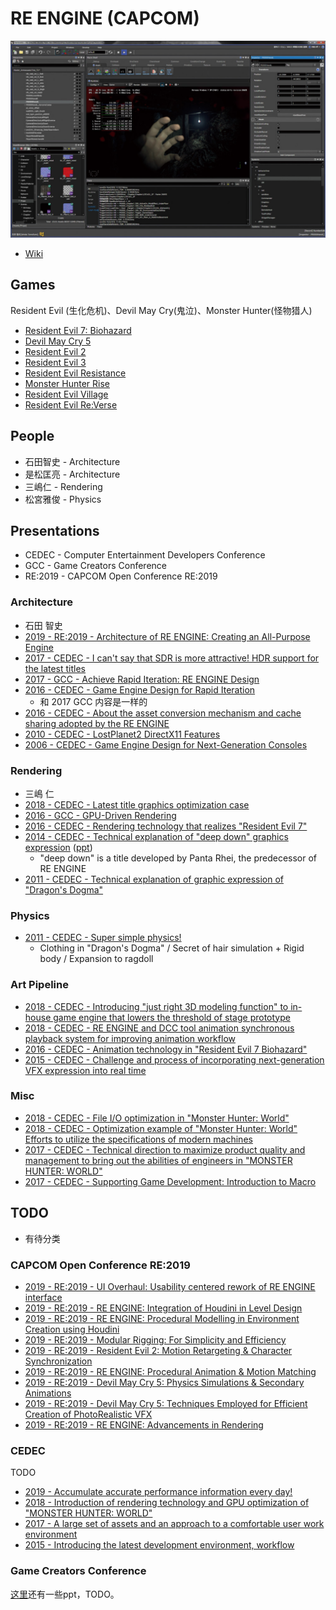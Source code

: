 # RE ENGINE (CAPCOM)

![](images/2021_03_09_re_engine/editor.png)

* [Wiki][1]



## Games

Resident Evil (生化危机)、Devil May Cry(鬼泣)、Monster Hunter(怪物猎人)

* [Resident Evil 7: Biohazard][2]
* [Devil May Cry 5][3]
* [Resident Evil 2][4]
* [Resident Evil 3][5]
* [Resident Evil Resistance][6]
* [Monster Hunter Rise][7]
* [Resident Evil Village][8]
* [Resident Evil Re:Verse][9]



## People

* 石田智史 - Architecture
* 是松匡亮 - Architecture
* 三嶋仁 - Rendering
* 松宮雅俊 - Physics


## Presentations

* CEDEC - Computer Entertainment Developers Conference
* GCC - Game Creators Conference
* RE:2019 - CAPCOM Open Conference RE:2019


### Architecture

* 石田 智史
* [2019 - RE:2019 - Architecture of RE ENGINE: Creating an All-Purpose Engine][10]
* [2017 - CEDEC - I can't say that SDR is more attractive! HDR support for the latest titles][40]
* [2017 - GCC - Achieve Rapid Iteration: RE ENGINE Design][21]
* [2016 - CEDEC - Game Engine Design for Rapid Iteration][31]
  * 和 2017 GCC 内容是一样的
* [2016 - CEDEC - About the asset conversion mechanism and cache sharing adopted by the RE ENGINE][42]
* [2010 - CEDEC - LostPlanet2 DirectX11 Features][33]
* [2006 - CEDEC - Game Engine Design for Next-Generation Consoles][32]


### Rendering

* 三嶋 仁 
* [2018 - CEDEC - Latest title graphics optimization case][29]
* [2016 - GCC - GPU-Driven Rendering][22]
* [2016 - CEDEC - Rendering technology that realizes "Resident Evil 7"][27]
* [2014 - CEDEC - Technical explanation of "deep down" graphics expression][28] ([ppt][28])
  * "deep down" is a title developed by Panta Rhei, the predecessor of RE ENGINE
* [2011 - CEDEC - Technical explanation of graphic expression of "Dragon's Dogma"][30]


### Physics

* [2011 - CEDEC - Super simple physics!][43]
  * Clothing in "Dragon's Dogma" / Secret of hair simulation + Rigid body / Expansion to ragdoll


### Art Pipeline

* [2018 - CEDEC - Introducing "just right 3D modeling function" to in-house game engine that lowers the threshold of stage prototype][34]
* [2018 - CEDEC - RE ENGINE and DCC tool animation synchronous playback system for improving animation workflow][35]
* [2016 - CEDEC - Animation technology in "Resident Evil 7 Biohazard"][41]
* [2015 - CEDEC - Challenge and process of incorporating next-generation VFX expression into real time][44]


### Misc

* [2018 - CEDEC - File I/O optimization in "Monster Hunter: World"][36]
* [2018 - CEDEC - Optimization example of "Monster Hunter: World" Efforts to utilize the specifications of modern machines][37]
* [2017 - CEDEC - Technical direction to maximize product quality and management to bring out the abilities of engineers in "MONSTER HUNTER: WORLD"][38]
* [2017 - CEDEC - Supporting Game Development: Introduction to Macro][39]



## TODO

* 有待分类

### CAPCOM Open Conference RE:2019

* [2019 - RE:2019 - UI Overhaul: Usability centered rework of RE ENGINE interface][11]
* [2019 - RE:2019 - RE ENGINE: Integration of Houdini in Level Design][12]
* [2019 - RE:2019 - RE ENGINE: Procedural Modelling in Environment Creation using Houdini][13]
* [2019 - RE:2019 - Modular Rigging: For Simplicity and Efficiency][14]
* [2019 - RE:2019 - Resident Evil 2: Motion Retargeting & Character Synchronization][15]
* [2019 - RE:2019 - RE ENGINE: Procedural Animation & Motion Matching][16]
* [2019 - RE:2019 - Devil May Cry 5: Physics Simulations & Secondary Animations][17]
* [2019 - RE:2019 - Devil May Cry 5: Techniques Employed for Efficient Creation of PhotoRealistic VFX][18]
* [2019 - RE:2019 - RE ENGINE: Advancements in Rendering][19]


### CEDEC

TODO

* [2019 - Accumulate accurate performance information every day!][24]
* [2018 - Introduction of rendering technology and GPU optimization of "MONSTER HUNTER: WORLD"][25]
* [2017 - A large set of assets and an approach to a comfortable user work environment][26]
* [2015 - Introducing the latest development environment, workflow][23]


### Game Creators Conference

[这里][20]还有一些ppt，TODO。




[1]:https://residentevil.fandom.com/wiki/RE_Engine
[2]:https://residentevil.fandom.com/wiki/Resident_Evil_7:_Biohazard
[3]:https://devilmaycry.fandom.com/wiki/Devil_May_Cry_5
[4]:https://residentevil.fandom.com/wiki/Resident_Evil_2
[5]:https://residentevil.fandom.com/wiki/Resident_Evil_3
[6]:https://residentevil.fandom.com/wiki/Resident_Evil:_Resistance
[7]:https://monsterhunter.fandom.com/wiki/Monster_Hunter_Rise
[8]:https://residentevil.fandom.com/wiki/Resident_Evil_Village
[9]:https://residentevil.fandom.com/wiki/Resident_Evil_Re:Verse
[10]:https://www.youtube.com/watch?v=fc3avwM-oTE
[11]:https://www.youtube.com/watch?v=YhnIW2XY_wU
[12]:https://www.youtube.com/watch?v=ABpjD-9FRe0
[13]:https://www.youtube.com/watch?v=Q67T8K8SxHg
[14]:https://www.youtube.com/watch?v=nivB9gIoBx4
[15]:https://www.youtube.com/watch?v=x58JnJJSDYM
[16]:https://www.youtube.com/watch?v=t3KCgZDZ93E
[17]:https://www.youtube.com/watch?v=DQOzMoNaB_U
[18]:https://www.youtube.com/watch?v=7UPc79EMwgk
[19]:https://www.youtube.com/watch?v=Gz0k91MVjys
[20]:https://www.slideshare.net/capcom_rd/
[21]:2021_03_10_achieve_rapid_iteration_re_engine_design.md
[22]:2021_05_27_gpu_driven_rendering.md
[23]:https://cedil.cesa.or.jp/cedil_sessions/view/1376
[24]:https://cedil.cesa.or.jp/cedil_sessions/view/1841
[25]:https://cedil.cesa.or.jp/cedil_sessions/view/1766
[26]:https://cedil.cesa.or.jp/cedil_sessions/view/1686
[27]:https://cedil.cesa.or.jp/cedil_sessions/view/1488
[28]:https://cedil.cesa.or.jp/cedil_sessions/view/1246
[29]:https://cedil.cesa.or.jp/cedil_sessions/view/1897
[30]:https://cedil.cesa.or.jp/cedil_sessions/view/604
[31]:https://cedil.cesa.or.jp/cedil_sessions/view/1484
[32]:https://cedil.cesa.or.jp/cedil_sessions/view/21
[33]:https://cedil.cesa.or.jp/cedil_sessions/view/316
[34]:https://cedil.cesa.or.jp/cedil_sessions/view/1828
[35]:https://cedil.cesa.or.jp/cedil_sessions/view/1810
[36]:https://cedil.cesa.or.jp/cedil_sessions/view/1786
[37]:https://cedil.cesa.or.jp/cedil_sessions/view/1775
[38]:https://cedil.cesa.or.jp/cedil_sessions/view/1684
[39]:2021_03_31_introduction_to_macro_plugin_in.md
[40]:https://cedil.cesa.or.jp/cedil_sessions/view/1658
[41]:https://cedil.cesa.or.jp/cedil_sessions/view/1493
[42]:https://cedil.cesa.or.jp/cedil_sessions/view/1461
[43]:https://cedil.cesa.or.jp/cedil_sessions/view/603
[44]:https://cedil.cesa.or.jp/cedil_sessions/view/1421
[45]:2021_06_22_technical_explanation_of_deep_down.md
